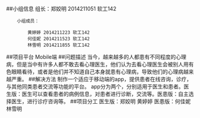 ##小组信息
		组长：郑姣明 2014211051 软工142

		小组成员：

			黄婷婷 2014211223 软工142
			何佳妮 2014211523 软工142
			林雪明 2014211855 软工142
##项目平台
		Mobile端
##问题描述
		当今，越来越多的人都患有不同程度的心理病，但是当中有许多人都不敢去看心理医生，他们认为去看心理医生会被别人用有色眼睛看待，或者是他们并不知道自己本身就患有心理病，导致他们的心理病越来越严重。
##解决方法
		制作一个适应于移动端的app，提供患者在线咨询，诊疗，与其他同类患者交流等功能的平台。
		app分为两个，分别适用于医生和患者。医生版：医生可以查看患者的病例信息，对患者进行诊断，交流等。医患版：自主选择医生，进行诊疗咨询等。
##项目分工
		医生版：郑姣明 黄婷婷
		医患版：何佳妮 林雪明
